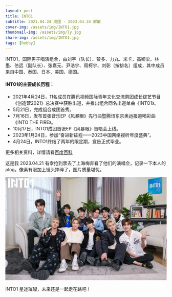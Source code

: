 ```yaml
---
layout: post
title: INTO1
subtitle: 2021.04.24 成团 - 2023.04.24 解散
cover-img: /assets/img/INTO1.jpg
thumbnail-img: /assets/img/ly.jpg
share-img: /assets/img/INTO1.jpg
tags: [hobby]
---
```


INTO1，国际男子唱演组合，由刘宇（队长）、赞多、力丸、米卡、高卿尘、林墨、伯远（副队长）、张嘉元、尹浩宇、周柯宇、刘彰（按排名）组成，其中成员来自中国、泰国、日本、美国、德国。

#### INTO1的主要成长历程：
- 2021年4月24日，11名成员在腾讯视频国际青年文化交流男团成长综艺节目《创造营2021》总决赛中获胜出道，并推出组合同名出道单曲《INTO1》。
- 5月21日，完成组合成团首秀。
- 7月16日，发布首张音乐EP《风暴眼》先行曲暨腾讯东京奥运报道喝彩曲《INTO THE FIRE》。
- 10月17日，INTO1成团首张EP《风暴眼》首唱会上线。
- 2023年1月24日，参加“奋进新征程——2023中国网络视听年度盛典”。
- 4月24日，INTO1终结了两年的限定期，宣告正式毕业。

更多相关资料，详情请看[百度百科]()

这是我 2023.04.21 有幸抢到票去了上海梅奔看了他们的演唱会，记录一下本人的 plog。像素有限加上镜头摔碎了，图片质量堪忧。

![avatar](/assets/img/INTO1.jpg)

INTO1 星途璀璨，未来还是一起走花路吧！
